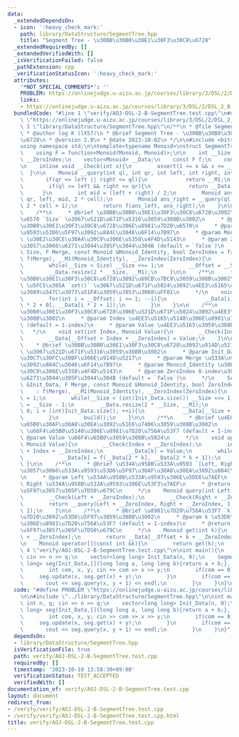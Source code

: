 ```yaml
---
data:
  _extendedDependsOn:
  - icon: ':heavy_check_mark:'
    path: library/DataStructure/SegmentTree.hpp
    title: "Segment Tree - \u30BB\u30B0\u30E1\u30F3\u30C8\u6728"
  _extendedRequiredBy: []
  _extendedVerifiedWith: []
  _isVerificationFailed: false
  _pathExtension: cpp
  _verificationStatusIcon: ':heavy_check_mark:'
  attributes:
    '*NOT_SPECIAL_COMMENTS*': ''
    PROBLEM: https://onlinejudge.u-aizu.ac.jp/courses/library/3/DSL/2/DSL_2_B
    links:
    - https://onlinejudge.u-aizu.ac.jp/courses/library/3/DSL/2/DSL_2_B
  bundledCode: "#line 1 \"verify/AOJ-DSL-2-B-SegmentTree.test.cpp\"\n#define PROBLEM\
    \ \"https://onlinejudge.u-aizu.ac.jp/courses/library/3/DSL/2/DSL_2_B\"\n\n#line\
    \ 1 \"library/DataStructure/SegmentTree.hpp\"\n/**\n * @file SegmentTree.hpp\n\
    \ * @author log K (lX57)\n * @brief Segment Tree - \u30BB\u30B0\u30E1\u30F3\u30C8\
    \u6728\n * @version 2.0\n * @date 2023-10-02\n */\n\n#include <bits/stdc++.h>\n\
    using namespace std;\n\ntemplate<typename Monoid>\nstruct SegmentTree{\n    private:\n\
    \    using F = function<Monoid(Monoid, Monoid)>;\n\n    int __Size, __Offset,\
    \ __ZeroIndex;\n    vector<Monoid> __Data;\n    const F f;\n    const Monoid __M1;\n\
    \n    inline void __Check(int x){\n        assert(1 <= x && x <= __Size);\n  \
    \  }\n\n    Monoid __query(int ql, int qr, int left, int right, int cell){\n \
    \       if(qr <= left || right <= ql){\n            return __M1;\n        }\n\
    \        if(ql <= left && right <= qr){\n            return __Data[cell];\n  \
    \      }\n        int mid = (left + right) / 2;\n        Monoid ans_left = __query(ql,\
    \ qr, left, mid, 2 * cell);\n        Monoid ans_right = __query(ql, qr, mid, right,\
    \ 2 * cell + 1);\n        return f(ans_left, ans_right);\n    }\n\n    public:\n\
    \    /**\n     * @brief \u30BB\u30B0\u30E1\u30F3\u30C8\u6728\u3092\u8981\u7D20\
    \u6570 `Size` \u3067\u521D\u671F\u5316\u3059\u308B\u3002\n     * @param Size \u30BB\
    \u30B0\u30E1\u30F3\u30C8\u6728\u306E\u8981\u7D20\u6570\n     * @param Merge \u533A\
    \u9593\u53D6\u5F97\u3092\u884C\u3046\u6F14\u7B97\n     * @param Monoid_Identity\
    \ \u30E2\u30CE\u30A4\u30C9\u306E\u5358\u4F4D\u5143\n     * @param ZeroIndex 0-index\u3068\
    \u3057\u3066\u6271\u3044\u305F\u3044\u304B (default = `false`)\n     */\n    SegmentTree(int\
    \ Size, F Merge, const Monoid &Monoid_Identity, bool ZeroIndex = false)\n    :\
    \ f(Merge), __M1(Monoid_Identity), __ZeroIndex(ZeroIndex){\n        __Size = 1;\n\
    \        while(__Size < Size) __Size <<= 1;\n        __Offset = __Size - 1;\n\
    \        __Data.resize(2 * __Size, __M1);\n    }\n\n    /**\n     * @brief \u30BB\
    \u30B0\u30E1\u30F3\u30C8\u6728\u3092\u69CB\u7BC9\u3059\u308B\u3002\n     * @attention\
    \ \u5FC5\u305A `set()` \u3067\u521D\u671F\u5024\u3092\u4EE3\u5165\u3057\u3066\u304B\
    \u3089\u547C\u3073\u51FA\u3059\u3053\u3068\uFF01\n     */\n    void build(){\n\
    \        for(int i = __Offset; i >= 1; --i){\n            __Data[i] = f(__Data[i\
    \ * 2 + 0], __Data[i * 2 + 1]);\n        }\n    }\n\n    /**\n     * @brief \u30BB\
    \u30B0\u30E1\u30F3\u30C8\u6728\u306E\u521D\u671F\u5024\u3092\u4EE3\u5165\u3059\
    \u308B\u3002\n     * @param Index \u4EE3\u5165\u5148\u306E\u8981\u7D20\u756A\u53F7\
    \ (default = 1-index)\n     * @param Value \u4EE3\u5165\u3059\u308B\u5024\n  \
    \   */\n    void set(int Index, Monoid Value){\n        __Check(Index + __ZeroIndex);\n\
    \        __Data[__Offset + Index + __ZeroIndex] = Value;\n    }\n\n    /**\n \
    \    * @brief \u30BB\u30B0\u30E1\u30F3\u30C8\u6728\u3092\u914D\u5217 `Init_Data`\
    \ \u3067\u521D\u671F\u5316\u3059\u308B\u3002\n     * @param Init_Data \u521D\u671F\
    \u30C7\u30FC\u30BF\u306E\u914D\u5217\n     * @param Merge \u533A\u9593\u53D6\u5F97\
    \u3092\u884C\u3046\u6F14\u7B97\n     * @param Monoid_Identity \u30E2\u30CE\u30A4\
    \u30C9\u306E\u5358\u4F4D\u5143\n     * @param ZeroIndex 0-index\u3068\u3057\u3066\
    \u6271\u3044\u305F\u3044\u304B (default = `false`)\n     */\n    SegmentTree(vector<Monoid>\
    \ &Init_Data, F Merge, const Monoid &Monoid_Identity, bool ZeroIndex = false)\n\
    \    : f(Merge), __M1(Monoid_Identity), __ZeroIndex(ZeroIndex){\n        __Size\
    \ = 1;\n        while(__Size < (int)Init_Data.size()) __Size <<= 1;\n        __Offset\
    \ = __Size - 1;\n        __Data.resize(2 * __Size, __M1);\n        for(int i =\
    \ 0; i < (int)Init_Data.size(); ++i){\n            __Data[__Size + i] = Init_Data[i];\n\
    \        }\n        build();\n    }\n\n    /**\n     * @brief \u4E00\u70B9\u66F4\
    \u65B0\u30AF\u30A8\u30EA\u3092\u51E6\u7406\u3059\u308B\u3002\n     * @param Index\
    \ \u66F4\u65B0\u5148\u306E\u8981\u7D20\u756A\u53F7 (default = 1-index)\n     *\
    \ @param Value \u66F4\u65B0\u3059\u308B\u5024\n     */\n    void update(int Index,\
    \ Monoid Value){\n        __Check(Index + __ZeroIndex);\n        int k = __Offset\
    \ + Index + __ZeroIndex;\n        __Data[k] = Value;\n        while(k >>= 1){\n\
    \            __Data[k] = f(__Data[2 * k], __Data[2 * k + 1]);\n        }\n   \
    \ }\n\n    /**\n     * @brief \u534A\u958B\u533A\u9593 `[Left, Right)` \u306B\u5BFE\
    \u3057\u3066\u533A\u9593\u53D6\u5F97\u30AF\u30A8\u30EA\u3092\u884C\u3046\u3002\
    \n     * @param Left \u534A\u958B\u533A\u9593\u306E\u5DE6\u7AEF\n     * @param\
    \ Right \u534A\u958B\u533A\u9593\u306E\u53F3\u7AEF\n     * @return Monoid \u53D6\
    \u5F97\u3057\u305F\u7D50\u679C\n     */\n    Monoid query(int Left, int Right){\n\
    \        __Check(Left + __ZeroIndex);\n        __Check(Right + __ZeroIndex - 1);\n\
    \        return __query(Left + __ZeroIndex, Right + __ZeroIndex, 1, __Size + 1,\
    \ 1);\n    }\n\n    /**\n     * @brief \u8981\u7D20\u756A\u53F7 `k` \u306E\u8981\
    \u7D20\u3092\u53D6\u5F97\u3059\u308B\u3002\n     * @param k \u53D6\u5F97\u5148\
    \u306E\u8981\u7D20\u756A\u53F7 (default = 1-index)\n     * @return Monoid \u53D6\
    \u5F97\u3057\u305F\u7D50\u679C\n     */\n    Monoid get(int k){\n        __Check(k\
    \ + __ZeroIndex);\n        return __Data[__Offset + k + __ZeroIndex];\n    }\n\
    \n    Monoid operator[](const int &k){\n        return get(k);\n    }\n};\n#line\
    \ 4 \"verify/AOJ-DSL-2-B-SegmentTree.test.cpp\"\n\nint main(){\n    int n, q;\
    \ cin >> n >> q;\n    vector<long long> Init_Data(n, 0);\n    SegmentTree<long\
    \ long> seg(Init_Data,[](long long a, long long b){return a + b;}, 0);\n    while(q--){\n\
    \        int com, x, y; cin >> com >> x >> y;\n        if(com == 0){\n       \
    \     seg.update(x, seg.get(x) + y);\n        }\n        if(com == 1){\n     \
    \       cout << seg.query(x, y + 1) << endl;\n        }\n    }\n}\n"
  code: "#define PROBLEM \"https://onlinejudge.u-aizu.ac.jp/courses/library/3/DSL/2/DSL_2_B\"\
    \n\n#include \"../library/DataStructure/SegmentTree.hpp\"\n\nint main(){\n   \
    \ int n, q; cin >> n >> q;\n    vector<long long> Init_Data(n, 0);\n    SegmentTree<long\
    \ long> seg(Init_Data,[](long long a, long long b){return a + b;}, 0);\n    while(q--){\n\
    \        int com, x, y; cin >> com >> x >> y;\n        if(com == 0){\n       \
    \     seg.update(x, seg.get(x) + y);\n        }\n        if(com == 1){\n     \
    \       cout << seg.query(x, y + 1) << endl;\n        }\n    }\n}"
  dependsOn:
  - library/DataStructure/SegmentTree.hpp
  isVerificationFile: true
  path: verify/AOJ-DSL-2-B-SegmentTree.test.cpp
  requiredBy: []
  timestamp: '2023-10-10 13:58:30+09:00'
  verificationStatus: TEST_ACCEPTED
  verifiedWith: []
documentation_of: verify/AOJ-DSL-2-B-SegmentTree.test.cpp
layout: document
redirect_from:
- /verify/verify/AOJ-DSL-2-B-SegmentTree.test.cpp
- /verify/verify/AOJ-DSL-2-B-SegmentTree.test.cpp.html
title: verify/AOJ-DSL-2-B-SegmentTree.test.cpp
---
```

